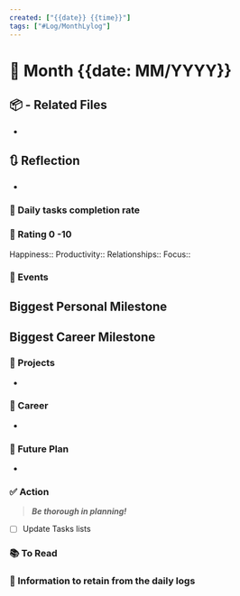 ```yaml
---
created: ["{{date}} {{time}}"]
tags: ["#Log/MonthLylog"]
---
```


# 📆 Month {{date: MM/YYYY}}

## 📦 - Related Files
- 

## 🔃 Reflection
- 
### 🔷 Daily tasks completion rate

### 💯 Rating 0 -10
Happiness::
Productivity::
Relationships::
Focus::
### 📜 Events
**Biggest Personal Milestone**
- 
**Biggest Career Milestone**
- 
### 🚀 Projects
- 
### 🏢 Career
- 
### 📅 Future Plan
- 
### ✅ Action
> ***Be thorough in planning!***
- [ ] Update Tasks lists

### 📚 To Read



### 💾 Information to retain from the daily logs